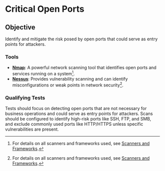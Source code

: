 # Critical Open Ports

## Objective
Identify and mitigate the risk posed by open ports that could serve as entry points for attackers.

### Tools
- **[Nmap](https://nmap.org/)**: A powerful network scanning tool that identifies open ports and services running on a system[^1].
- **[Nessus](https://www.tenable.com/products/nessus)**: Provides vulnerability scanning and can identify misconfigurations or weak points in network security[^1].

### Qualifying Tests
Tests should focus on detecting open ports that are not necessary for business operations and could serve as entry points for attackers. Scans should be configured to identify high-risk ports like SSH, FTP, and SMB, and exclude commonly used ports like HTTP/HTTPS unless specific vulnerabilities are present.

[^1]: For details on all scanners and frameworks used, see [Scanners and Frameworks](../scanners-and-frameworks.md).
